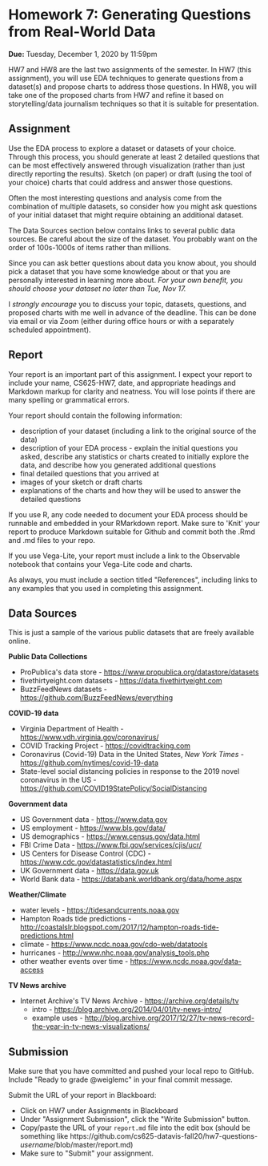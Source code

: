# Homework 7: Generating Questions from Real-World Data
 
**Due:** Tuesday, December 1, 2020 by 11:59pm

HW7 and HW8 are the last two assignments of the semester.  In HW7 (this assignment), you will use EDA techniques to generate questions from a dataset(s) and propose charts to address those questions.  In HW8, you will take one of the proposed charts from HW7 and refine it based on storytelling/data journalism techniques so that it is suitable for presentation.

## Assignment

Use the EDA process to explore a dataset or datasets of your choice.  Through this process, you should generate at least 2 detailed questions that can be most effectively answered through visualization (rather than just directly reporting the results).  Sketch (on paper) or draft (using the tool of your choice) charts that could address and answer those questions.

Often the most interesting questions and analysis come from the combination of multiple datasets, so consider how you might ask questions of your initial dataset that might require obtaining an additional dataset.

The Data Sources section below contains links to several public data sources. Be careful about the size of the dataset. You probably want on the order of 100s-1000s of items rather than millions.  

Since you can ask better questions about data you know about, you should pick a dataset that you have some knowledge about or that you are personally interested in learning more about.  *For your own benefit, you should choose your dataset no later than Tue, Nov 17.*

I *strongly encourage* you to discuss your topic, datasets, questions, and proposed charts with me well in advance of the deadline.  This can be done via email or via Zoom (either during office hours or with a separately scheduled appointment).

## Report

Your report is an important part of this assignment. I expect your report to include your name, CS625-HW7, date, and appropriate headings and Markdown markup for clarity and neatness. You will lose points if there are many spelling or grammatical errors. 

Your report should contain the following information:
* description of your dataset (including a link to the original source of the data)
* description of your EDA process - explain the initial questions you asked, describe any statistics or charts created to initially explore the data, and describe how you generated additional questions
* final detailed questions that you arrived at
* images of your sketch or draft charts
* explanations of the charts and how they will be used to answer the detailed questions

If you use R, any code needed to document your EDA process should be runnable and embedded in your RMarkdown report. Make sure to 'Knit' your report to produce Markdown suitable for Github and commit both the .Rmd and .md files to your repo. 

If you use Vega-Lite, your report must include a link to the Observable notebook that contains your Vega-Lite code and charts.

As always, you must include a section titled "References", including links to any examples that you used in completing this assignment.

## Data Sources

This is just a sample of the various public datasets that are freely available online.

**Public Data Collections**
* ProPublica's data store - https://www.propublica.org/datastore/datasets
* fivethirtyeight.com datasets - https://data.fivethirtyeight.com
* BuzzFeedNews datasets - https://github.com/BuzzFeedNews/everything

**COVID-19 data**
* Virginia Department of Health - https://www.vdh.virginia.gov/coronavirus/
* COVID Tracking Project - https://covidtracking.com
* Coronavirus (Covid-19) Data in the United States, *New York Times* - https://github.com/nytimes/covid-19-data
* State-level social distancing policies in response to the 2019 novel coronavirus in the US - https://github.com/COVID19StatePolicy/SocialDistancing

**Government data**
* US Government data - https://www.data.gov
* US employment - https://www.bls.gov/data/
* US demographics - https://www.census.gov/data.html
* FBI Crime Data - https://www.fbi.gov/services/cjis/ucr/
* US Centers for Disease Control (CDC) - https://www.cdc.gov/datastatistics/index.html
* UK Government data - https://data.gov.uk
* World Bank data - https://databank.worldbank.org/data/home.aspx

**Weather/Climate**
* water levels - https://tidesandcurrents.noaa.gov
* Hampton Roads tide predictions - http://coastalslr.blogspot.com/2017/12/hampton-roads-tide-predictions.html
* climate - https://www.ncdc.noaa.gov/cdo-web/datatools
* hurricanes - http://www.nhc.noaa.gov/analysis_tools.php
* other weather events over time - https://www.ncdc.noaa.gov/data-access

**TV News archive**
* Internet Archive's TV News Archive - https://archive.org/details/tv
  * intro - https://blog.archive.org/2014/04/01/tv-news-intro/
  * example uses - http://blog.archive.org/2017/12/27/tv-news-record-the-year-in-tv-news-visualizations/

## Submission
Make sure that you have committed and pushed your local repo to GitHub.  Include "Ready to grade @weiglemc" in your final commit message. 

Submit the URL of your report in Blackboard:
* Click on HW7 under Assignments in Blackboard
* Under "Assignment Submission", click the "Write Submission" button.
* Copy/paste the URL of your `report.md` file into the edit box (should be something like https<nolink>://github.com/cs625-datavis-fall20/hw7-questions-*username*/blob/master/report.md)
* Make sure to "Submit" your assignment.
